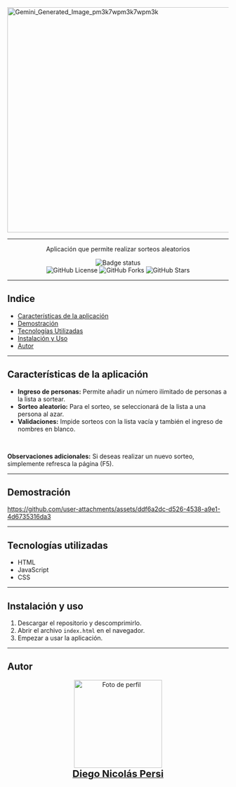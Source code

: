 <img align="center" width="512" height="512" alt="Gemini_Generated_Image_pm3k7wpm3k7wpm3k" src="https://github.com/user-attachments/assets/08c187c3-3105-4acc-8d5b-a3a548b819e6" />  

---  

<div align="center">
  <p>
    Aplicación que permite realizar sorteos aleatorios
  </p>  
  
  ![Badge status](https://img.shields.io/badge/STATUS-FINALIZADO-blue)  
  ![GitHub License](https://img.shields.io/github/license/Kavorlaya/amigo-secreto)
  ![GitHub Forks](https://img.shields.io/github/forks/Kavorlaya/amigo-secreto)
  ![GitHub Stars](https://img.shields.io/github/stars/Kavorlaya/amigo-secreto)
</div>  

---  
## Indice
- [Características de la aplicación](#caracteristicas-de-la-aplicacion)
- [Demostración](#demostracion)
- [Tecnologías Utilizadas](#tecnologias-utilizadas)
- [Instalación y Uso](#instalacion-y-uso)
- [Autor](#autor)
  

---  
## Características de la aplicación
- **Ingreso de personas:** Permite añadir un número ilimitado de personas a la lista a sortear.  
- **Sorteo aleatorio:** Para el sorteo, se seleccionará de la lista a una persona al azar.  
- **Validaciones:** Impide sorteos con la lista vacía y también el ingreso de nombres en blanco.

<br>  

**Observaciones adicionales:** Si deseas realizar un nuevo sorteo, simplemente refresca la página (F5).

---

## Demostración
https://github.com/user-attachments/assets/ddf6a2dc-d526-4538-a9e1-4d6735316da3  

---  

## Tecnologías utilizadas
- HTML
- JavaScript
- CSS
---  

## Instalación y uso
1. Descargar el repositorio y descomprimirlo.
2. Abrir el archivo `index.html` en el navegador.
3. Empezar a usar la aplicación.

---  
## Autor
<div align="center">
  <a href="https://github.com/Kavorlaya">
    <img src="https://github.com/Kavorlaya.png" width="200" alt="Foto de perfil" />
    <br />
    <span style="font-size:22px;"><b>Diego Nicolás Persi</b></span>
  </a>
</div>


